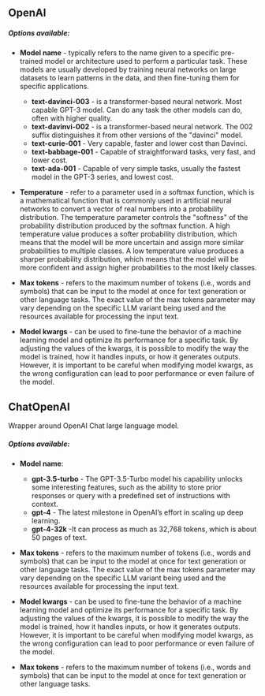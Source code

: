 ## OpenAI

##### Options available:

- **Model name** - typically refers to the name given to a specific pre-trained model or architecture used to perform a particular task. These models are usually developed by training neural networks on large datasets to learn patterns in the data, and then fine-tuning them for specific applications.
    - **text-davinci-003** - is a transformer-based neural network. Most capable GPT-3 model. Can do any task the other models can do, often with higher quality.
    - **text-davinvi-002** - is a transformer-based neural network. The 002 suffix distinguishes it from other versions of the "davinci" model.
    - **text-curie-001** - Very capable, faster and lower cost than Davinci.
    - **text-babbage-001** - Capable of straightforward tasks, very fast, and lower cost.
    - **text-ada-001** - Capable of very simple tasks, usually the fastest model in the GPT-3 series, and lowest cost.

- **Temperature** - refer to a parameter used in a softmax function, which is a mathematical function that is commonly used in artificial neural networks to convert a vector of real numbers into a probability distribution. The temperature parameter controls the "softness" of the probability distribution produced by the softmax function. A high temperature value produces a softer probability distribution, which means that the model will be more uncertain and assign more similar probabilities to multiple classes. A low temperature value produces a sharper probability distribution, which means that the model will be more confident and assign higher probabilities to the most likely classes.

- **Max tokens** - refers to the maximum number of tokens (i.e., words and symbols) that can be input to the model at once for text generation or other language tasks. The exact value of the max tokens parameter may vary depending on the specific LLM variant being used and the resources available for processing the input text.

- **Model kwargs** - can be used to fine-tune the behavior of a machine learning model and optimize its performance for a specific task. By adjusting the values of the kwargs, it is possible to modify the way the model is trained, how it handles inputs, or how it generates outputs. However, it is important to be careful when modifying model kwargs, as the wrong configuration can lead to poor performance or even failure of the model.

## ChatOpenAI
Wrapper around OpenAI Chat large language model.

##### Options available:

- **Model name**:
    - **gpt-3.5-turbo** - The GPT-3.5-Turbo model his capability unlocks some interesting features, such as the ability to store prior responses or query with a predefined set of instructions with context.
    - **gpt-4** - The latest milestone in OpenAI’s effort in scaling up deep learning.
    - **gpt-4-32k** -It can process as much as 32,768 tokens, which is about 50 pages of text. 

- **Max tokens** - refers to the maximum number of tokens (i.e., words and symbols) that can be input to the model at once for text generation or other language tasks. The exact value of the max tokens parameter may vary depending on the specific LLM variant being used and the resources available for processing the input text.

- **Model kwargs** - can be used to fine-tune the behavior of a machine learning model and optimize its performance for a specific task. By adjusting the values of the kwargs, it is possible to modify the way the model is trained, how it handles inputs, or how it generates outputs. However, it is important to be careful when modifying model kwargs, as the wrong configuration can lead to poor performance or even failure of the model.

- **Max tokens** - refers to the maximum number of tokens (i.e., words and symbols) that can be input to the model at once for text generation or other language tasks.
